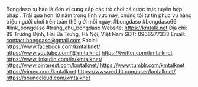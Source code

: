 Bongdaso tự hào là đơn vị cung cấp các trò chơi cá cược trực tuyến hợp pháp . Trải qua hơn 10 năm trong lĩnh vực này, chúng tôi tự tin phục vụ hàng triệu người chơi trên toàn thế giới mỗi ngày. 
#bongdaso #bongdaso66 #link_bongdaso #trang_chu_bongdaso
Website: https://kmtalk.net
Địa chỉ: 89 Trương Định, Hai Bà Trưng, Hà Nội, Việt Nam
SĐT: 0966577333
Email: contact.bongdaso@gmail.com
Social:
https://www.facebook.com/kmtalknet/
https://www.youtube.com/@kmtalknet
https://twitter.com/kmtalknet
https://www.linkedin.com/in/kmtalknet/
https://www.pinterest.com/kmtalknet/
https://www.tumblr.com/kmtalknet
https://vimeo.com/kmtalknet
https://www.reddit.com/user/kmtalknet/
https://soundcloud.com/kmtalknet
